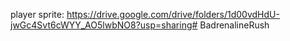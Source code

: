 player sprite: https://drive.google.com/drive/folders/1d00vdHdU-jwGc4Svt6cWYY_AO5lwbNO8?usp=sharing# BadrenalineRush
